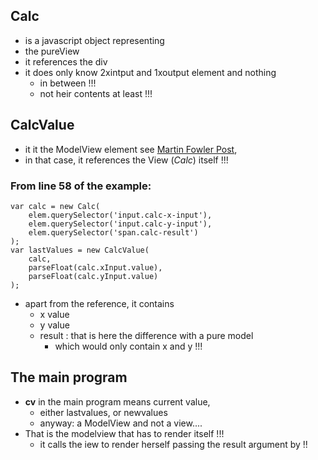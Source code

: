 

## Calc

* is a javascript object representing 
* the pureView
* it references the div
* it does only know 2xintput and 1xoutput element and nothing
  * in between !!!
  * not heir contents at least !!!

## CalcValue

* it it the ModelView element see [Martin Fowler Post](https://martinfowler.com/eaaDev/PresentationModel.html), 
* in that case, it references the View (_Calc_) itself !!!


### From line 58 of the example:

```̀javascript
var calc = new Calc(
    elem.querySelector('input.calc-x-input'),
    elem.querySelector('input.calc-y-input'),
    elem.querySelector('span.calc-result')
);
var lastValues = new CalcValue(
    calc,
    parseFloat(calc.xInput.value),
    parseFloat(calc.yInput.value)
);
```

* apart from the reference, it contains
  * x value
  * y value
  * result : that is here the difference with a pure model 
    * which would only contain x and y !!!

## The main program

* **cv** in the main program means current value, 
  * either lastvalues, or newvalues
  * anyway: a ModelView and not a view....
* That is the modelview that has to render itself !!!
  * it calls the iew to render herself passing the result argument by !!